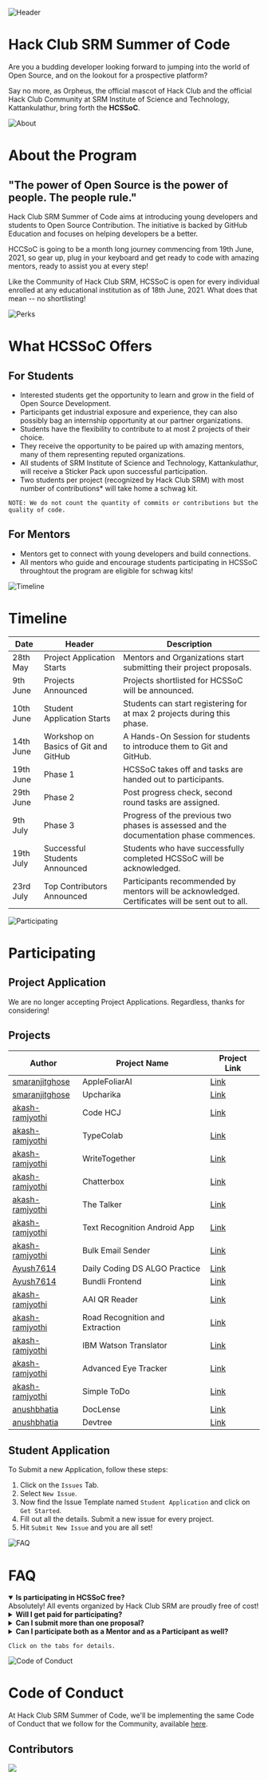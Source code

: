 ![Header](assets/Header.png)
# Hack Club SRM Summer of Code
Are you a budding developer looking forward to jumping into the world of Open Source, and on the lookout for a prospective platform? 

Say no more, as Orpheus, the official mascot of Hack Club and the official Hack Club Community at SRM Institute of Science and Technology, Kattankulathur, bring forth the **HCSSoC**.

![About](assets/About.png)
# About the Program
## "The power of Open Source is the power of people. The people rule."
Hack Club SRM Summer of Code aims at introducing young developers and students to Open Source Contribution. The initiative is backed by GitHub Education and focuses on helping developers be a better.

HCCSoC is going to be a month long journey commencing from 19th June, 2021, so gear up, plug in your keyboard and get ready to code with amazing mentors, ready to assist you at every step!

Like the Community of Hack Club SRM, HCSSoC is open for every individual enrolled at any educational institution as of 18th June, 2021. What does that mean -- no shortlisting!

![Perks](assets/Perks.png)
# What HCSSoC Offers
## For Students
 - Interested students get the opportunity to learn and grow in the field of Open Source Development.
 - Participants get industrial exposure and experience, they can also possibly bag an internship opportunity at our partner organizations.
 - Students have the flexibility to contribute to at most 2 projects of their choice.
 - They receive the opportunity to be paired up with amazing mentors, many of them representing reputed organizations.
 - All students of SRM Institute of Science and Technology, Kattankulathur, will receive a Sticker Pack upon successful participation.
 - Two students per project (recognized by Hack Club SRM) with most number of contributions* will take home a schwag kit.

`NOTE: We do not count the quantity of commits or contributions but the quality of code.`

## For Mentors
 - Mentors get to connect with young developers and build connections.
 - All mentors who guide and encourage students participating in HCSSoC throughtout the program are eligible for schwag kits!

![Timeline](assets/Timeline.png)
# Timeline
| Date | Header | Description |
| ----- | -------- | -------- |
| 28th May | Project Application Starts | Mentors and Organizations start submitting their project proposals. |
| 9th June | Projects Announced | Projects shortlisted for HCSSoC will be announced. |
| 10th June | Student Application Starts | Students can start registering for at max 2 projects during this phase. |
| 14th June | Workshop on Basics of Git and GitHub | A Hands-On Session for students to introduce them to Git and GitHub. |
| 19th June | Phase 1 | HCSSoC takes off and tasks are handed out to participants. |
| 29th June | Phase 2 | Post progress check, second round tasks are assigned. |
| 9th July | Phase 3 | Progress of the previous two phases is assessed and the documentation phase commences. |
| 19th July | Successful Students Announced | Students who have successfully completed HCSSoC will be acknowledged. |
| 23rd July | Top Contributors Announced | Participants recommended by mentors will be acknowledged. Certificates will be sent out to all. |


![Participating](assets/Participating.png)
# Participating
## Project Application
We are no longer accepting Project Applications. Regardless, thanks for considering!

## Projects
| Author | Project Name | Project Link |
| ----- | -------- | -------- |
| [smaranjitghose](https://www.github.com/smaranjitghose) | AppleFoliarAI | [Link](https://github.com/smaranjitghose/AppleFoliarAI) |
| [smaranjitghose](https://www.github.com/smaranjitghose) | Upcharika | [Link](https://github.com/smaranjitghose/Upcharika) |
| [akash-ramjyothi](https://github.com/Akash-Ramjyothi) | Code HCJ | [Link](https://github.com/Akash-Ramjyothi/Coder-HCJ) |
| [akash-ramjyothi](https://github.com/Akash-Ramjyothi) | TypeColab | [Link](https://github.com/Akash-Ramjyothi/TypeColab) |
| [akash-ramjyothi](https://github.com/Akash-Ramjyothi) | WriteTogether | [Link](https://github.com/Akash-Ramjyothi/Write-Together) |
| [akash-ramjyothi](https://github.com/Akash-Ramjyothi) | Chatterbox | [Link](https://github.com/Akash-Ramjyothi/Chatterbox) |
| [akash-ramjyothi](https://github.com/Akash-Ramjyothi) | The Talker | [Link](https://github.com/Akash-Ramjyothi/The-Talker) |
| [akash-ramjyothi](https://github.com/Akash-Ramjyothi) | Text Recognition Android App | [Link](https://github.com/Akash-Ramjyothi/Text-Recognition-Android-App) |
| [akash-ramjyothi](https://github.com/Akash-Ramjyothi) | Bulk Email Sender | [Link](https://github.com/Akash-Ramjyothi/Bulk-Email-Sender) |
| [Ayush7614](https://github.com/Ayush7614) | Daily Coding DS ALGO Practice | [Link](https://github.com/Ayush7614/Daily-Coding-DS-ALGO-Practice) |
| [Ayush7614](https://github.com/Ayush7614) | Bundli Frontend | [Link](https://github.com/Ayush7614/Bundli-Frontend) |
| [akash-ramjyothi](https://github.com/Akash-Ramjyothi) | AAI QR Reader | [Link](https://github.com/Akash-Ramjyothi/Airport-Authority-of-India-QR-Scanner) |
| [akash-ramjyothi](https://github.com/Akash-Ramjyothi) | Road Recognition and Extraction | [Link](https://github.com/Akash-Ramjyothi/Satellite-Image-Road-Recognition) |
| [akash-ramjyothi](https://github.com/Akash-Ramjyothi) | IBM Watson Translator | [Link](https://github.com/Akash-Ramjyothi/IBM-Watson-Translator-Android) |
| [akash-ramjyothi](https://github.com/Akash-Ramjyothi) | Advanced Eye Tracker | [Link](https://github.com/Akash-Ramjyothi/Advanced-Eye-Tracking) |
| [akash-ramjyothi](https://github.com/Akash-Ramjyothi) | Simple ToDo | [Link](https://github.com/Akash-Ramjyothi/Simple-ToDo) |
| [anushbhatia](https://github.com/anushbhatia) | DocLense | [Link](https://github.com/smaranjitghose/DocLense) |
| [anushbhatia](https://github.com/anushbhatia) | Devtree | [Link](https://github.com/anushbhatia/devtree) |

## Student Application
To Submit a new Application, follow these steps:
1. Click on the `Issues` Tab.
2. Select `New Issue`.
3. Now find the Issue Template named `Student Application` and click on `Get Started`.
4. Fill out all the details. Submit a new issue for every project.
5. Hit `Submit New Issue` and you are all set!

![FAQ](assets/FAQ.png)
# FAQ

<details open><summary><b>Is participating in HCSSoC free?</b></summary>
Absolutely! All events organized by Hack Club SRM are proudly free of cost!</details>

<details><summary><b>Will I get paid for participating?</b></summary>
No, however, we have amazing schwag kits, sticker packs and other rewards for our participants!</details>

<details><summary><b>Can I submit more than one proposal?</b></summary>
We would recommend you to submit only one proposal so it's an easier and smoother experience for you, but we allow participants to be a part of at most 2 projects.</details>

<details><summary><b>Can I participate both as a Mentor and as a Participant as well?</b></summary>
Unfortunately, the answer would be no. As a Mentor, we would want you to be readily available for queries that students might have and we doubt that it would be possible for you if you are also a student attendee.
</details>

`Click on the tabs for details.`

![Code of Conduct](assets/Conduct.png)
# Code of Conduct
At Hack Club SRM Summer of Code, we'll be implementing the same Code of Conduct that we follow for the Community, available [here](https://github.com/Hack-Club-SRM/Code-of-Conduct).

## Contributors
<a href="https://github.com/Hack-Club-SRM/HCSSoC/graphs/contributors">
  <img src="https://contributors-img.web.app/image?repo=Hack-Club-SRM/HCSSoC" />
</a>
